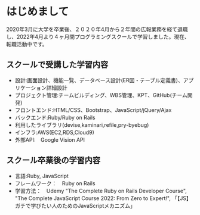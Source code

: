 # はじめまして
2020年3月に大学を卒業後、２０２０年4月から２年間の広報業務を経て退職し、2022年4月より４ヶ月間プログラミングスクールで学習しました。現在、転職活動中です。

## スクールで受講した学習内容
- 設計:画面設計、機能一覧、データベース設計(ER図・テーブル定義書)、アプリケーション詳細設計
- プロジェクト管理:チームビルディング、WBS管理、KPT、GitHub(チーム開発)
- フロントエンド:HTML/CSS、Bootstrap、JavaScript/jQuery/Ajax
- バックエンド:Ruby/Ruby on Rails
- 利用したライブラリ(devise,kaminari,refile,pry-byebug)
- インフラ:AWS(EC2,RDS,Cloud9)
- 外部API:　Google Vision API

## スクール卒業後の学習内容
- 言語:Ruby, JavaScript
- フレームワーク：　Ruby on Rails 
- 学習方法：　Udemy "The Complete Ruby on Rails Developer Course", "The Complete JavaScript Course 2022: From Zero to Expert!", 「【JS】ガチで学びたい人のためのJavaScriptメカニズム」 
